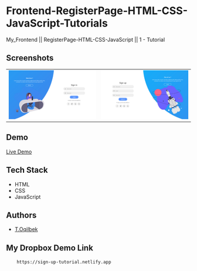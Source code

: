# Frontend-RegisterPage-HTML-CSS-JavaScript-Tutorials
My_Frontend || RegisterPage-HTML-CSS-JavaScript || 1 - Tutorial

## Screenshots
<table>
    <tr>
        <td>
            <img src="./img/img1.jpg" alt="Frontend-RegisterPage-HTML-CSS-JavaScript-Tutorials">
        </td>
        <td>
            <img src="./img/img2.jpg" alt="Frontend-RegisterPage-HTML-CSS-JavaScript-Tutorials">
        </td>
    </tr>
</table>

## Demo

[Live Demo](https://sign-up-tutorial.netlify.app)

## Tech Stack

- HTML
- CSS
- JavaScript

## Authors

- [T.Oqilbek](https://www.github.com/tolqinov-o)

## My Dropbox Demo Link

```
    https://sign-up-tutorial.netlify.app
```